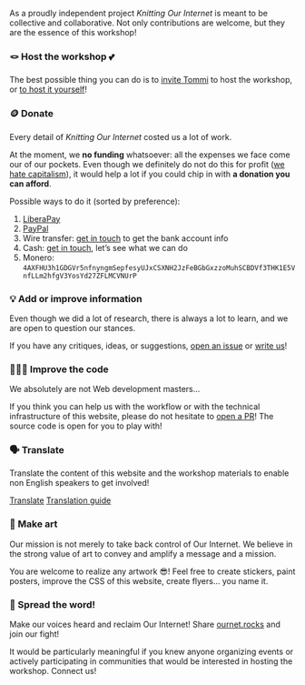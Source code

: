As a proudly independent project <cite>Knitting Our Internet</cite> is meant to be collective and collaborative. Not only contributions are welcome, but they are the essence of this workshop!

### 🪢 Host the workshop 💕

The best possible thing you can do is to [invite Tommi](/invite/) to host the workshop, or [to host it yourself](/knit/ 'The Weaver kit')!

### 🪙 Donate

Every detail of <cite>Knitting Our Internet</cite> costed us a lot of work.

At the moment, we **no funding** whatsoever: all the expenses we face come our of our pockets. Even though we definitely do not do this for profit ([we hate capitalism](/knit/#surveillance-capitalism 'Section on Surveillance capitalism in The Weaver kit')), it would help a lot if you could chip in with **a donation you can afford**.

Possible ways to do it (sorted by preference):

1. [LiberaPay](https://liberapay.com/tommi/ 'Tommi on LiberaPay')
1. [PayPal](https://paypal.me/xplosionmind '@xplosionmind on PayPal.me')
1. Wire transfer: [get in touch](mailto:surfing@tommi.space) to get the bank account info
1. Cash: [get in touch](mailto:surfing@tommi.space), let’s see what we can do
1. Monero: `4AXFHU3h1GDGVr5nfnyngmSepfesyUJxCSXNH2JzFeBGbGxzzoMuhSCBDVf3THK1E5VnfLLm2hfgV3YosYd27ZFLMCVNUrP`

### 💡 Add or improve information

Even though we did a lot of research, there is always a lot to learn, and we are open to question our stances.

If you have any critiques, ideas, or suggestions, [open an issue](https://github.com/xplosionmind/ournet/issues/new 'New issue for ournet on GitHub') or [write us](mailto:surfing@tommi.space)!

### 🧑🏽‍💻 Improve the code

We absolutely are not Web development masters…

If you think you can help us with the workflow or with the technical infrastructure of this website, please do not hesitate to [open a PR](https://codeberg.org/tommi/ournet/pulls 'ournet on Codeberg')! The source code is open for you to play with!

### 🗣️ Translate

Translate the content of this website and the workshop materials to enable non English speakers to get involved!

<div class='flex'>
	<a class='yellow button' href='https://translate.codeberg.org/projects/ournet/' title='ournet on Codeberg Translate (Weblate)'>Translate</a>
	<a class='blue button' href='https://translate.codeberg.org/projects/ournet/#information' title='Info page for ournet on Codeberg Translate (Weblate)'>Translation guide</a>
</div>

### 🎨 Make art

Our mission is not merely to take back control of Our Internet. We believe in the strong value of art to convey and amplify a message and a mission.

You are welcome to realize any artwork 😎! Feel free to create stickers, paint posters, improve the CSS of this website, create flyers… you name it.

### 📣 Spread the word!

Make our voices heard and reclaim Our Internet! Share [ournet.rocks](https://ournet.rocks/) and join our fight!

It would be particularly meaningful if you knew anyone organizing events or actively participating in communities that would be interested in hosting the workshop. Connect us!
